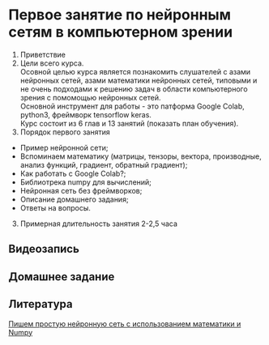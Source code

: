 # Первое занятие по нейронным сетям в компьютерном зрении

1) Приветствие
2) Цели всего курса.<br>Осовной целью курса является познакомить слушателей с азами нейронных сетей, азами математики нейронных сетей, типовыми и не очень подходами к решению задач в области компьютерного зрения с помомощью нейронных сетей.<br>Основной инструмент для работы - это патформа Google Colab, python3, фреймворк tensorflow keras.<br>Курс состоит из 6 глав и 13 занятий (показать план обучения).
2) Порядок первого занятия
- Пример нейронной сети;
- Вспоминаем математику (матрицы, тензоры, вектора, производные, анализ функций, градиент, обратный градиент);
- Как работать с Google Colab?;
- Библиотрека numpy для вычислений;
- Нейронная сеть без фреймворков;
- Описание домашнего задания;
- Ответы на вопросы.
3) Примерная длительность занятия 2-2,5 часа


## Видеозапись

## Домашнее задание

## Литература
[Пишем простую нейронную сеть с использованием математики и Numpy](https://habr.com/ru/post/460589/)
